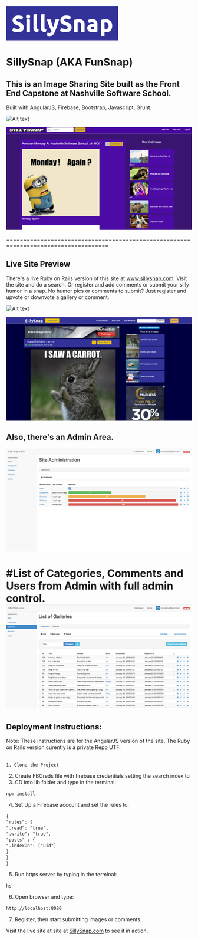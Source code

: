 ![Alt text](sillysnap_logo3.png?raw=true "Title")

# SillySnap (AKA FunSnap) 
## This is an Image Sharing Site built as the Front End Capstone at Nashville Software School.
Built with AngularJS, Firebase, Bootstrap, Javascript, Grunt.

![Alt text](funsnap.png?raw=true "Title")

![Alt text](funsnap3.png?raw=true "Title")

====================================================================================
## Live Site Preview
There's a live Ruby on Rails version of this site at www.sillysnap.com. Visit the site and do a search. Or register and add comments or submit your silly humor in a snap. No humor pics or comments to submit? Just register and upvote or downvote a gallery or comment.

![Alt text](sillysnap_p1.png?raw=true "Title")

![Alt text](sillysnap_p2.png?raw=true "Title")

## Also, there's an Admin Area. 
![Alt text](admin1.png?raw=true "Title")

#List of Categories, Comments and Users from Admin with full admin control.
![Alt text](admin2.png?raw=true "Title")
====================================================================================
## Deployment Instructions:

Note: These instructions are for the AngularJS version of the site. The Ruby on Rails version curently is a private Repo UTF.
<br><br>
```
1. Clone the Project 
```
2. Create FBCreds file with firebase credentials setting the search index to 
3. CD into lib folder and type in the terminal: 
``` 
npm install
```
4. Set Up a Firebase account and set the rules to:
```
{
"rules": {
".read": "true",
".write": "true",
"posts" : {
".indexOn": ["uid"]
}
}
}
```
5. Run https server by typing in the terminal:
``` 
hs 
```
6. Open browser and type: 
``` 
http://localhost:8080 
```
7. Register, then start submitting images or comments.


Visit the live site at site at <a href="http://www.sillysnap.com" target="_blank">SillySnap.com</a>
to see it in action.
